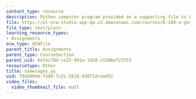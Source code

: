 ```yaml
---
content_type: resource
description: Python computer program provided as a supporting file to Lab 9.
file: https://ol-ocw-studio-app-qa.s3.amazonaws.com/courses/6-189-a-gentle-introduction-to-programming-using-python-january-iap-2008/78d40094f2007c2c261893871dceed51_namesages.py
file_type: text/plain
learning_resource_types:
- Assignments
ocw_type: OCWFile
parent_title: Assignments
parent_type: CourseSection
parent_uid: 647ec78d-ce25-991a-1d58-c5306ef23f53
resourcetype: Other
title: namesages.py
uid: 78d40094-f200-7c2c-2618-93871dceed51
video_files:
  video_thumbnail_file: null
---
```


